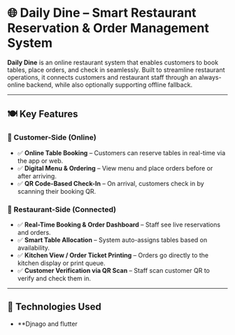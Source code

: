 # 🌐 Daily Dine – Smart Restaurant Reservation & Order Management System

**Daily Dine** is an online restaurant system that enables customers to book tables, place orders, and check in seamlessly. Built to streamline restaurant operations, it connects customers and restaurant staff through an always-online backend, while also optionally supporting offline fallback.

---

## 🍽️ Key Features

### 👤 Customer-Side (Online)
- ✅ **Online Table Booking** – Customers can reserve tables in real-time via the app or web.
- ✅ **Digital Menu & Ordering** – View menu and place orders before or after arriving.
- ✅ **QR Code-Based Check-In** – On arrival, customers check in by scanning their booking QR.

### 🏢 Restaurant-Side (Connected)
- ✅ **Real-Time Booking & Order Dashboard** – Staff see live reservations and orders.
- ✅ **Smart Table Allocation** – System auto-assigns tables based on availability.
- ✅ **Kitchen View / Order Ticket Printing** – Orders go directly to the kitchen display or print queue.
- ✅ **Customer Verification via QR Scan** – Staff scan customer QR to verify and check them in.

---

## 🚀 Technologies Used
-  **Djnago and flutter


